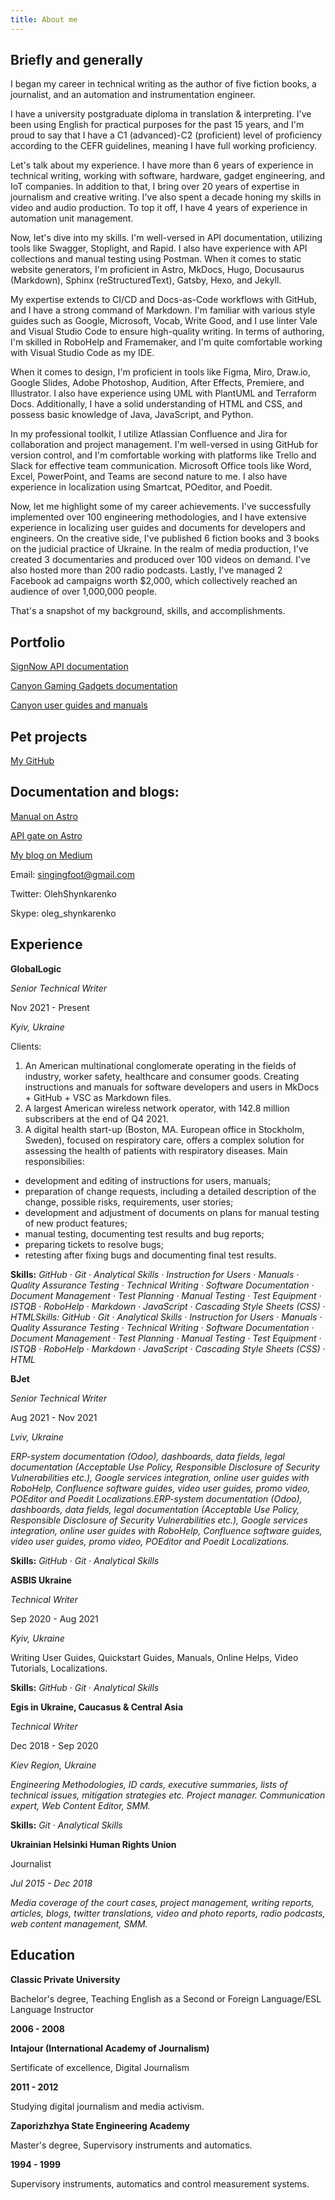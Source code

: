 ```yaml
---
title: About me
---
```


## Briefly and generally

I began my career in technical writing as the author of five fiction books, a journalist, and an automation and instrumentation engineer.

I have a university postgraduate diploma in translation & interpreting. I've been using English for practical purposes for the past 15 years, and I'm proud to say that I have a C1 (advanced)-C2 (proficient) level of proficiency according to the CEFR guidelines, meaning I have full working proficiency.

Let's talk about my experience. I have more than 6 years of experience in technical writing, working with software, hardware, gadget engineering, and IoT companies. In addition to that, I bring over 20 years of expertise in journalism and creative writing. I've also spent a decade honing my skills in video and audio production. To top it off, I have 4 years of experience in automation unit management.

Now, let's dive into my skills. I'm well-versed in API documentation, utilizing tools like Swagger, Stoplight, and Rapid. I also have experience with API collections and manual testing using Postman. When it comes to static website generators, I'm proficient in Astro, MkDocs, Hugo, Docusaurus (Markdown), Sphinx (reStructuredText), Gatsby, Hexo, and Jekyll.

My expertise extends to CI/CD and Docs-as-Code workflows with GitHub, and I have a strong command of Markdown. I'm familiar with various style guides such as Google, Microsoft, Vocab, Write Good, and I use linter Vale and Visual Studio Code to ensure high-quality writing. In terms of authoring, I'm skilled in RoboHelp and Framemaker, and I'm quite comfortable working with Visual Studio Code as my IDE.

When it comes to design, I'm proficient in tools like Figma, Miro, Draw.io, Google Slides, Adobe Photoshop, Audition, After Effects, Premiere, and Illustrator. I also have experience using UML with PlantUML and Terraform Docs. Additionally, I have a solid understanding of HTML and CSS, and possess basic knowledge of Java, JavaScript, and Python.

In my professional toolkit, I utilize Atlassian Confluence and Jira for collaboration and project management. I'm well-versed in using GitHub for version control, and I'm comfortable working with platforms like Trello and Slack for effective team communication. Microsoft Office tools like Word, Excel, PowerPoint, and Teams are second nature to me. I also have experience in localization using Smartcat, POeditor, and Poedit.

Now, let me highlight some of my career achievements. I've successfully implemented over 100 engineering methodologies, and I have extensive experience in localizing user guides and documents for developers and engineers. On the creative side, I've published 6 fiction books and 3 books on the judicial practice of Ukraine. In the realm of media production, I've created 3 documentaries and produced over 100 videos on demand. I've also hosted more than 200 radio podcasts. Lastly, I've managed 2 Facebook ad campaigns worth $2,000, which collectively reached an audience of over 1,000,000 people.

That's a snapshot of my background, skills, and accomplishments. 

## Portfolio

[SignNow API documentation](https://docs.signnow.com/docs/signnow/welcome)

[Canyon Gaming Gadgets documentation](https://gaming.canyon.eu/drivers-manuals/)

[Canyon user guides and manuals](https://canyon.eu/drivers-and-manuals)

## Pet projects 

[My GitHub](github.com/SingingFoot)

## Documentation and blogs:

[Manual on Astro](https://manual-ua.netlify.app/)

[API gate on Astro](https://api-gate-ua.netlify.app/)

[My blog on Medium](https://olehshynkarenko.medium.com/)

Email: singingfoot@gmail.com

Twitter: OlehShynkarenko

Skype: oleg_shynkarenko

## Experience

**GlobalLogic**

*Senior Technical Writer*

Nov 2021 - Present

*Kyiv, Ukraine*

Clients:

1) An American multinational conglomerate operating in the fields of industry, worker safety, healthcare and consumer goods. Creating instructions and manuals for software developers and users in MkDocs + GitHub + VSC as Markdown files.
2) A largest American wireless network operator, with 142.8 million subscribers at the end of Q4 2021. 
3) A digital health start-up (Boston, MA. European office in Stockholm, Sweden), focused on respiratory care, offers a complex solution for assessing the health of patients with respiratory diseases. Main responsibilies:
- development and editing of instructions for users, manuals;
- preparation of change requests, including a detailed description of the change, possible risks, requirements, user stories;
- development and adjustment of documents on plans for manual testing of new product features;
- manual testing, documenting test results and bug reports;
- preparing tickets to resolve bugs;
- retesting after fixing bugs and documenting final test results.

**Skills:** *GitHub · Git · Analytical Skills · Instruction for Users · Manuals · Quality Assurance Testing · Technical Writing · Software Documentation · Document Management · Test Planning · Manual Testing · Test Equipment · ISTQB · RoboHelp · Markdown · JavaScript · Cascading Style Sheets (CSS) · HTMLSkills: GitHub · Git · Analytical Skills · Instruction for Users · Manuals · Quality Assurance Testing · Technical Writing · Software Documentation · Document Management · Test Planning · Manual Testing · Test Equipment · ISTQB · RoboHelp · Markdown · JavaScript · Cascading Style Sheets (CSS) · HTML*

**BJet**

*Senior Technical Writer*

Aug 2021 - Nov 2021

*Lviv, Ukraine*

*ERP-system documentation (Odoo), dashboards, data fields, legal documentation (Acceptable Use Policy, Responsible Disclosure of Security Vulnerabilities etc.), Google services integration, online user guides with RoboHelp, Confluence software guides, video user guides, promo video, POEditor and Poedit Localizations.ERP-system documentation (Odoo), dashboards, data fields, legal documentation (Acceptable Use Policy, Responsible Disclosure of Security Vulnerabilities etc.), Google services integration, online user guides with RoboHelp, Confluence software guides, video user guides, promo video, POEditor and Poedit Localizations.*

**Skills:** *GitHub · Git · Analytical Skills*


**ASBIS Ukraine**

*Technical Writer*

Sep 2020 - Aug 2021

*Kyiv, Ukraine*

Writing User Guides, Quickstart Guides, Manuals, Online Helps, Video Tutorials, Localizations.

**Skills:** *GitHub · Git · Analytical Skills*


**Egis in Ukraine, Caucasus & Central Asia**

*Technical Writer*

Dec 2018 - Sep 2020

*Kiev Region, Ukraine*

*Engineering Methodologies, ID cards, executive summaries, lists of technical issues, mitigation strategies etc. Project manager. Communication expert, Web Content Editor, SMM.* 

**Skills:** *Git · Analytical Skills*

**Ukrainian Helsinki Human Rights Union**

Journalist

*Jul 2015 - Dec 2018*

*Media coverage of the court cases, project management, writing reports, articles, blogs, twitter translations, video and photo reports, radio podcasts, web content management, SMM.*

## Education

**Classic Private University**

Bachelor's degree, Teaching English as a Second or Foreign Language/ESL Language Instructor

**2006 - 2008**

**Intajour (International Academy of Journalism)**

Sertificate of excellence, Digital Journalism

**2011 - 2012**

Studying digital journalism and media activism.

**Zaporizhzhya State Engineering Academy**

Master's degree, Supervisory instruments and automatics. 

**1994 - 1999**

Supervisory instruments, automatics and control measurement systems.